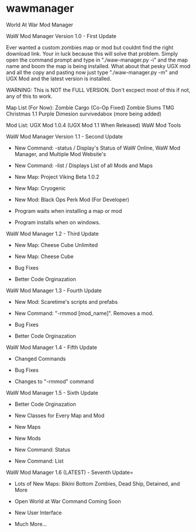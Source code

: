 # wawmanager
World At War Mod Manager

WaW Mod Manager Version 1.0 - First Update

Ever wanted a custom zombies map or mod but couldnt find the right download link.
Your in luck because this will solve that problem. Simply open the command prompt
and type in "./waw-manager.py -i" and the map name and boom the map is being installed.
What about that pesky UGX mod and all the copy and pasting now just type "./waw-manager.py -m"
and UGX Mod and the latest version is installed.

WARNING: This is NOT the FULL VERSION. Don't excpect most of this if not, any of this to work.


Map List (For Now):
Zombie Cargo (Co-Op Fixed)
Zombie Slums
TMG Christmas 1.1
Purple Dimesion
survivedabox
(more being added)

Mod List:
UGX Mod 1.0.4 (UGX Mod 1.1 When Released)
WaW Mod Tools

WaW Mod Manager Version 1.1 - Second Update

- New Command: -status / Display's Status of WaW Online, WaW Mod Manager, and Multiple Mod Website's
- New Command: -list  / Displays List of all Mods and Maps

- New Map: Project Viking Beta 1.0.2
- New Map: Cryogenic

- New Mod: Black Ops Perk Mod (For Developer)

- Program waits when installing a map or mod
- Program installs when on windows.

WaW Mod Manager 1.2 - Third Update

- New Map: Cheese Cube Unlimited
- New Map: Cheese Cube

- Bug Fixes

- Better Code Orginazation

WaW Mod Manager 1.3 - Fourth Update

- New Mod: Scaretime's scripts and prefabs

- New Command: "-rmmod [mod_name]". Removes a mod.

- Bug Fixes

- Better Code Orginazation

WaW Mod Manager 1.4 - Fifth Update

- Changed Commands

- Bug Fixes

- Changes to "-rmmod" command 

WaW Mod Manager 1.5 - Sixth Update

- Better Code Orginazation

- New Classes for Every Map and Mod

- New Maps

- New Mods

- New Command: Status

- New Command: List

WaW Mod Manager 1.6 (LATEST) - Seventh Update=

- Lots of New Maps: Bikini Bottom Zombies, Dead Ship, Detained, and More

- Open World at War Command Coming Soon

- New User Interface

- Much More...
